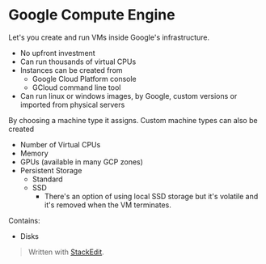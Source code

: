 
# Google Compute Engine

Let's you create and run VMs inside Google's infrastructure.
- No upfront investment
- Can run thousands of virtual CPUs
- Instances can be created from
	- Google Cloud Platform console
	- GCloud command line tool
- Can run linux or windows images, by Google, custom versions or imported from physical servers

By choosing a machine type it assigns. Custom machine types can also be created
- Number of Virtual CPUs
- Memory
- GPUs (available in many GCP zones)
- Persistent Storage
	- Standard
	- SSD
		- There's an option of using local SSD storage but it's volatile and it's removed when the VM terminates.


Contains: 
- Disks

> Written with [StackEdit](https://stackedit.io/).
<!--stackedit_data:
eyJoaXN0b3J5IjpbMjA3MzgwNTc2Nl19
-->